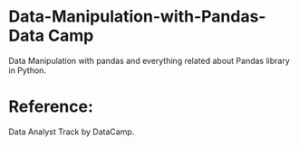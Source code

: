 # Data-Manipulation-with-Pandas- Data Camp 
Data Manipulation with pandas and everything related about Pandas library in Python.

# Reference: 
Data Analyst Track by DataCamp.    
 
